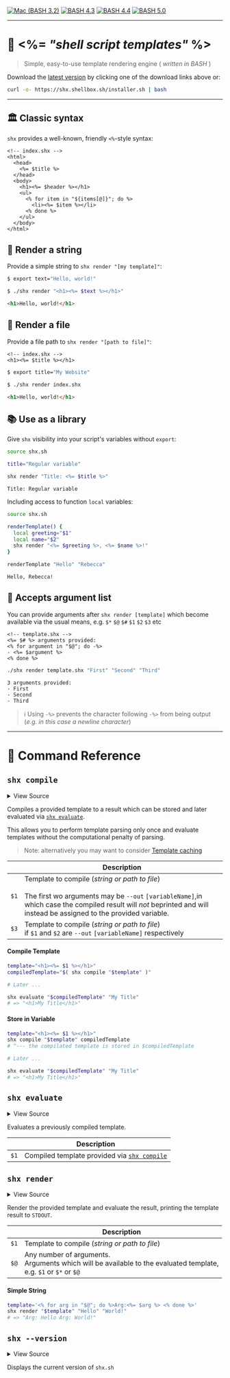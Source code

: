 [![Mac (BASH 3.2)](<https://github.com/shellbox-sh/shx/workflows/Mac%20(BASH%203.2)/badge.svg>)](https://github.com/shellbox-sh/shx/actions?query=workflow%3A%22Mac+%28BASH+3.2%29%22) [![BASH 4.3](https://github.com/shellbox-sh/shx/workflows/BASH%204.3/badge.svg)](https://github.com/shellbox-sh/shx/actions?query=workflow%3A%22BASH+4.3%22) [![BASH 4.4](https://github.com/shellbox-sh/shx/workflows/BASH%204.4/badge.svg)](https://github.com/shellbox-sh/shx/actions?query=workflow%3A%22BASH+4.4%22) [![BASH 5.0](https://github.com/shellbox-sh/shx/workflows/BASH%205.0/badge.svg)](https://github.com/shellbox-sh/shx/actions?query=workflow%3A%22BASH+5.0%22)

---
# 📜 <%= _"shell script templates"_ %>

> Simple, easy-to-use template rendering engine ( _written in BASH_ )

Download the [latest version](https://github.com/shellbox-sh/shx/archive/v1.0.0.tar.gz) by clicking one of the download links above or:

```sh
curl -o- https://shx.shellbox.sh/installer.sh | bash
```

---

## 🏛️ Classic syntax

`shx` provides a well-known, friendly `<%`-style syntax:

```erb
<!-- index.shx -->
<html>
  <head>
    <%= $title %>
  </head>
  <body>
    <h1><%= $header %></h1>
    <ul>
      <% for item in "${items[@]}"; do %>
        <li><%= $item %></li>
      <% done %>
    </ul>
  </body>
</html>
```

## 💬 Render a string

Provide a simple string to `shx render "[my template]"`:

```sh
$ export text="Hello, world!"

$ ./shx render "<h1><%= $text %></h1>"
```

```html
<h1>Hello, world!</h1>
```

## 💾 Render a file

Provide a file path to `shx render "[path to file]"`:

```erb
<!-- index.shx -->
<h1><%= $title %></h1>
```

```sh
$ export title="My Website"

$ ./shx render index.shx
```

```html
<h1>Hello, world!</h1>
```

## 📚 Use as a library

Give `shx` visibility into your script's variables without `export`:

```sh
source shx.sh

title="Regular variable"

shx render "Title: <%= $title %>"
```

```
Title: Regular variable
```

Including access to function `local` variables:

```sh
source shx.sh

renderTemplate() {
  local greeting="$1"
  local name="$2"
  shx render "<%= $greeting %>, <%= $name %>!"
}

renderTemplate "Hello" "Rebecca"
```

```
Hello, Rebecca!
```

## 📎 Accepts argument list

You can provide arguments after `shx render [template]` which become available via the usual means, e.g. `$*` `$@` `$#` `$1` `$2` `$3` etc

```erb
<!-- template.shx -->
<%= $# %> arguments provided:
<% for argument in "$@"; do -%>
- <%= $argument %>
<% done %>
```

```sh
./shx render template.shx "First" "Second" "Third"
```

```
3 arguments provided:
- First
- Second
- Third
```

> ℹ️ Using `-%>` prevents the character following `-%>` from being output (_e.g. in this case a newline character_)

---


# 📓 Command Reference




## `shx compile`



<details>
  <summary>View Source</summary>


```sh

local __shx__outVariableName=''
[ "$1" = "--out" ] && { shift; __shx__outVariableName="$1"; shift; }

# Undocumented option, get the code for the template without evaluating it: --code
local __shx__providedTemplate="$1"; shift

[ -f "$__shx__providedTemplate" ] && __shx__providedTemplate="$(<"$__shx__providedTemplate")"

# Like most similar implementations across programming languages,
# the template render process builds up a script with lots of printf
# statements alongside the <% shell source %> code to run and
# then the result is created by evaluating the script.
#
# This is _not_ a side-effect-free/safe templating engine a la Liquid and friends
#
local __shx__outputScriptToEval=''
local __shx__stringBuilder=''
local __shx__stringBuilderComplete=false
local __shx__valueBlock=''
local __shx__valueBlockOpen=false
local __shx__codeBlockDefinition=''
local __shx__codeBlockDefinitionOpen=false
local __shx__heredocCount=0
local __shx__newLine=$'\n'

# We legit loop thru all the characters.
local __shx__cursor=0
while [ "$__shx__cursor" -lt "${#__shx__providedTemplate}" ]
do
  if [ "${__shx__providedTemplate:$__shx__cursor:3}" = "<%=" ]
  then
    [ "$__shx__codeBlockDefinitionOpen" = true ] && { echo "shx [RenderError] <%= was started but there is a <% block already open with content: '$__shx__codeBlockDefinition'" >&2; return 1; }
    [ "$__shx__valueBlockOpen" = true ] && { echo "shx [RenderError] <%= was started but there is another <%= already open with content: '$__shx__valueBlock'" >&2; return 1; }
    __shx__valueBlockOpen=true
    __shx__stringBuilderComplete=true
    : "$(( __shx__cursor += 2 ))"
  elif [ "${__shx__providedTemplate:$__shx__cursor:2}" = "<%" ]
  then
    [ "$__shx__codeBlockDefinitionOpen" = true ] && { echo "shx [RenderError] %> block was closed but there is another <% currently open with content: '$__shx__codeBlockDefinition'" >&2; return 1; }
    [ "$__shx__valueBlockOpen" = true ] && { echo "shx [RenderError] %> block was closed but there is a <%= currently open with content: '$__shx__valueBlock'" >&2; return 1; }
    __shx__codeBlockDefinitionOpen=true
    __shx__stringBuilderComplete=true
    : "$(( __shx__cursor++ ))"
  elif [ "${__shx__providedTemplate:$__shx__cursor:3}" = "-%>" ]
  then
    if [ "$__shx__valueBlockOpen" = true ]
    then
      __shx__valueBlockOpen=false
      __shx__valueBlock="${__shx__valueBlock# }"
      __shx__outputScriptToEval+="${__shx__newLine}printf '%s' \"${__shx__valueBlock% }\"${__shx__newLine}"
      __shx__valueBlock=''
    elif [ "$__shx__codeBlockDefinitionOpen" = true ]
    then
      __shx__codeBlockDefinitionOpen=false
      __shx__codeBlockDefinition="${__shx__codeBlockDefinition# }"
      __shx__outputScriptToEval+="${__shx__newLine}${__shx__codeBlockDefinition% }${__shx__newLine}"
      __shx__codeBlockDefinition=''
    else
      echo "shx [RenderError] unexpected %> encountered, no <% or <%= blocks are currently open" >&2
      return 1
    fi
    : "$(( __shx__cursor += 3 ))"
  elif [ "${__shx__providedTemplate:$__shx__cursor:2}" = "%>" ]
  then
    if [ "$__shx__valueBlockOpen" = true ]
    then
      __shx__valueBlockOpen=false
      __shx__valueBlock="${__shx__valueBlock# }"
      __shx__outputScriptToEval+="${__shx__newLine}printf '%s' \"${__shx__valueBlock% }\"${__shx__newLine}"
      __shx__valueBlock=''
    elif [ "$__shx__codeBlockDefinitionOpen" = true ]
    then
      __shx__codeBlockDefinitionOpen=false
      __shx__codeBlockDefinition="${__shx__codeBlockDefinition# }"
      __shx__outputScriptToEval+="${__shx__newLine}${__shx__codeBlockDefinition% }${__shx__newLine}"
      __shx__codeBlockDefinition=''
    else
      echo "shx [RenderError] unexpected %> encountered, no <% or <%= blocks are currently open" >&2
      return 1
    fi
    : "$(( __shx__cursor++ ))"
  elif [ "$__shx__valueBlockOpen" = true ]
  then
    __shx__valueBlock+="${__shx__providedTemplate:$__shx__cursor:1}"
  elif [ "$__shx__codeBlockDefinitionOpen" = true ]
  then
    __shx__codeBlockDefinition+="${__shx__providedTemplate:$__shx__cursor:1}"
  else 
    __shx__stringBuilder+="${__shx__providedTemplate:$__shx__cursor:1}"
  fi

  if [ "$__shx__stringBuilderComplete" = true ]
  then
    __shx__stringBuilderComplete=false
    if [ -n "$__shx__stringBuilder" ]
    then
      : "$(( __shx__heredocCount++ ))"
      __shx__outputScriptToEval+="${__shx__newLine}IFS= read -r -d '' __SHX_HEREDOC_$__shx__heredocCount << 'SHX_PRINT_BLOCK'${__shx__newLine}"
      __shx__outputScriptToEval+="$__shx__stringBuilder"
      __shx__outputScriptToEval+="${__shx__newLine}SHX_PRINT_BLOCK"
      __shx__outputScriptToEval+="${__shx__newLine}printf '%s' \"\${__SHX_HEREDOC_$__shx__heredocCount%$'\\n'}\""
      __shx__outputScriptToEval+="${__shx__newLine}unset __SHX_HEREDOC_$__shx__heredocCount"
      __shx__stringBuilder=''
    fi
  fi

  : "$(( __shx__cursor++ ))"
done

if [ -n "$__shx__stringBuilder" ]
then
    __shx__outputScriptToEval+="${__shx__newLine}IFS= read -r -d '' __SHX_HEREDOC_$__shx__heredocCount << 'SHX_PRINT_BLOCK'${__shx__newLine}"
  __shx__outputScriptToEval+="$__shx__stringBuilder"
  __shx__outputScriptToEval+="${__shx__newLine}SHX_PRINT_BLOCK"
  __shx__outputScriptToEval+="${__shx__newLine}printf '%s' \"\${__SHX_HEREDOC_$__shx__heredocCount%$'\\\n'}\""
  __shx__outputScriptToEval+="${__shx__newLine}unset __SHX_HEREDOC_$__shx__heredocCount"
  __shx__stringBuilder=''
fi

[ "$__shx__codeBlockDefinitionOpen" = true ] && { echo "shx [RenderError] <% block was not closed: '$__shx__codeBlockDefinition'" >&2; return 1; }
[ "$__shx__valueBlockOpen" = true ] && { echo "shx [RenderError] <%= was not closed: '$__shx__valueBlock'" >&2; return 1; }

# local __shx__COMPILED_TEMPLATE="$( printf '%s' "$__shx__outputScriptToEval" )"
local __shx__COMPILED_TEMPLATE="$__shx__outputScriptToEval"

if [ "$__shx__printCodeOnly" = true ]
then
  echo "$__shx__COMPILED_TEMPLATE"
  return 0
fi

unset __shx__cursor
unset __shx__outputScriptToEval
unset __shx__stringBuilder
unset __shx__stringBuilderComplete
unset __shx__valueBlock
unset __shx__valueBlockOpen
unset __shx__codeBlockDefinition
unset __shx__codeBlockDefinitionOpen
unset __shx__heredocCount
unset __shx__printCodeOnly
unset __shx__newLine

if [ -n "$__shx__outVariableName" ]
then
  printf -v "$__shx__outVariableName" '%s' "$__shx__COMPILED_TEMPLATE"
else
  printf '%s' "$__shx__COMPILED_TEMPLATE"
fi
```


</details>




Compiles a provided template to a result which can be stored and
later evaluated via [`shx evaluate`](#shx-evaluate).

This allows you to perform template parsing only once and
evaluate templates without the computational penalty of parsing.

> Note: alternatively you may want to consider [Template caching](#template-caching)


| | Description |
|-|-------------|
| `$1` | Template to compile (_string or path to file_)<br><br>The first wo arguments may be `--out` `[variableName]`,in which case the compiled result will _not_ beprinted and will instead be assigned to the provided variable. |
| `$3` | Template to compile (_string or path to file_)<br>if `$1` and `$2` are `--out` `[variableName]` respectively |








#### Compile Template




```sh
template="<h1><%= $1 %></h1>"
compiledTemplate="$( shx compile "$template" )"

# Later ...

shx evaluate "$compiledTemplate" "My Title"
# => "<h1>My Title</h1>"
```






#### Store in Variable




```sh
template="<h1><%= $1 %></h1>"
shx compile "$template" compiledTemplate
# ^--- the compilated template is stored in $compiledTemplate

# Later ...

shx evaluate "$compiledTemplate" "My Title"
# => "<h1>My Title</h1>"
```








## `shx evaluate`



<details>
  <summary>View Source</summary>


```sh

local __shx__COMPILED_TEMPLATE="$1"; shift
eval "$__shx__COMPILED_TEMPLATE"
```


</details>




Evaluates a previously compiled template.


| | Description |
|-|-------------|
| `$1` | Compiled template provided via [`shx compile`](#shx-compile) |








## `shx render`



<details>
  <summary>View Source</summary>


```sh

# Undocumented option, get the code for the template without evaluating it: --code
local __shx__printCodeOnly=false
[ "$1" = "--code" ] && { __shx__printCodeOnly=true; shift; }

# Shift so that templates can properly read in provided "$1" "$@" etc to the `render` function
local __shx__originalTemplateArgument="$1"; shift
local __shx__providedTemplate="$__shx__originalTemplateArgument"

#
# Begin Cache Lookup
#
if [ -f "$__shx__providedTemplate" ] && [ "$SHX_CACHE" = true ]
then
  local __shx__cacheEncodedItem_indexOfCompiledTemplate=''

  # Build up the new cache lookup field (may have MTIME file changes)
  declare -a __shx__cacheLookupIndex=()

  # Loop Thru Every Item in the Cache, including it's Filename, Mtime,
  # and index to compiled template in the cache
  local __shx__cacheEncodedItem=''
  while IFS="" read -r __shx__cacheEncodedItem
  do
    local __shx__cacheUpdatedEncodedItem=''
    local __shx__cacheEncodedItem_filename="${__shx__cacheEncodedItem##*|}"

    # Found the item
    if [ "$__shx__cacheEncodedItem_filename" = "$__shx__providedTemplate" ]
    then
      # Get and check the mtime
      local __shx__currentTemplateFileMtime="$( date +"%s" -r "$__shx__providedTemplate" )"

      # MTIME
      local __shx__cacheEncodedItem_mtime="${__shx__cacheEncodedItem#*>}"
      __shx__cacheEncodedItem_mtime="${__shx__cacheEncodedItem_mtime%%|*}"

      # Index
      __shx__cacheEncodedItem_indexOfCompiledTemplate="${__shx__cacheEncodedItem%%*<}"
      __shx__cacheEncodedItem_indexOfCompiledTemplate="${__shx__cacheEncodedItem_indexOfCompiledTemplate%>*}"

      if [ "$__shx__currentTemplateFileMtime" = "$__shx__cacheEncodedItem_mtime" ]
      then
        # Equal! Just eval the previously compiled template
        eval "${_SHX_TEMPLATE_FILE_CACHE[$__shx__cacheEncodedItem_indexOfCompiledTemplate]}" && return $?
      else
        # Present but not equal, note to update it via its index
        # Update the item with the new MTIME
        local __shx__cacheUpdatedEncodedItem="$__shx__cacheEncodedItem_indexOfCompiledTemplate>$__shx__currentTemplateFileMtime|$__shx__cacheEncodedItem_filename"
      fi
    fi

    if [ -n "$__shx__cacheUpdatedEncodedItem" ]
    then
      __shx__cacheLookupIndex+=("$__shx__cacheUpdatedEncodedItem\n")
    else
      __shx__cacheLookupIndex+=("$__shx__cacheEncodedItem\n")
    fi
  done < <( printf "${_SHX_TEMPLATE_FILE_CACHE[0]}" )

  # Update the cache index
  _SHX_TEMPLATE_FILE_CACHE[0]="${__shx__cacheLookupIndex[*]}"

  # If no template was found and eval'd and returned from the cache, grab a new one from the filesystem
  __shx__providedTemplate="$(<"$__shx__providedTemplate")"
fi
#
# End Cache Lookup
#

# Like most similar implementations across programming languages,
# the template render process builds up a script with lots of printf
# statements alongside the <% shell source %> code to run and
# then the result is created by evaluating the script.
#
# This is _not_ a side-effect-free/safe templating engine a la Liquid and friends
#
local __shx__outputScriptToEval=''
local __shx__stringBuilder=''
local __shx__stringBuilderComplete=false
local __shx__valueBlock=''
local __shx__valueBlockOpen=false
local __shx__codeBlockDefinition=''
local __shx__codeBlockDefinitionOpen=false
local __shx__heredocCount=0
local __shx__newLine=$'\n'

# We legit loop thru all the characters.
local __shx__cursor=0
while [ "$__shx__cursor" -lt "${#__shx__providedTemplate}" ]
do
  if [ "${__shx__providedTemplate:$__shx__cursor:3}" = "<%=" ]
  then
    [ "$__shx__codeBlockDefinitionOpen" = true ] && { echo "shx [RenderError] <%= was started but there is a <% block already open with content: '$__shx__codeBlockDefinition'" >&2; return 1; }
    [ "$__shx__valueBlockOpen" = true ] && { echo "shx [RenderError] <%= was started but there is another <%= already open with content: '$__shx__valueBlock'" >&2; return 1; }
    __shx__valueBlockOpen=true
    __shx__stringBuilderComplete=true
    : "$(( __shx__cursor += 2 ))"
  elif [ "${__shx__providedTemplate:$__shx__cursor:2}" = "<%" ]
  then
    [ "$__shx__codeBlockDefinitionOpen" = true ] && { echo "shx [RenderError] %> block was closed but there is another <% currently open with content: '$__shx__codeBlockDefinition'" >&2; return 1; }
    [ "$__shx__valueBlockOpen" = true ] && { echo "shx [RenderError] %> block was closed but there is a <%= currently open with content: '$__shx__valueBlock'" >&2; return 1; }
    __shx__codeBlockDefinitionOpen=true
    __shx__stringBuilderComplete=true
    : "$(( __shx__cursor++ ))"
  elif [ "${__shx__providedTemplate:$__shx__cursor:3}" = "-%>" ]
  then
    if [ "$__shx__valueBlockOpen" = true ]
    then
      __shx__valueBlockOpen=false
      __shx__valueBlock="${__shx__valueBlock# }"
      __shx__outputScriptToEval+="${__shx__newLine}printf '%s' \"${__shx__valueBlock% }\"${__shx__newLine}"
      __shx__valueBlock=''
    elif [ "$__shx__codeBlockDefinitionOpen" = true ]
    then
      __shx__codeBlockDefinitionOpen=false
      __shx__codeBlockDefinition="${__shx__codeBlockDefinition# }"
      __shx__outputScriptToEval+="${__shx__newLine}${__shx__codeBlockDefinition% }${__shx__newLine}"
      __shx__codeBlockDefinition=''
    else
      echo "shx [RenderError] unexpected %> encountered, no <% or <%= blocks are currently open" >&2
      return 1
    fi
    : "$(( __shx__cursor += 3 ))"
  elif [ "${__shx__providedTemplate:$__shx__cursor:2}" = "%>" ]
  then
    if [ "$__shx__valueBlockOpen" = true ]
    then
      __shx__valueBlockOpen=false
      __shx__valueBlock="${__shx__valueBlock# }"
      __shx__outputScriptToEval+="${__shx__newLine}printf '%s' \"${__shx__valueBlock% }\"${__shx__newLine}"
      __shx__valueBlock=''
    elif [ "$__shx__codeBlockDefinitionOpen" = true ]
    then
      __shx__codeBlockDefinitionOpen=false
      __shx__codeBlockDefinition="${__shx__codeBlockDefinition# }"
      __shx__outputScriptToEval+="${__shx__newLine}${__shx__codeBlockDefinition% }${__shx__newLine}"
      __shx__codeBlockDefinition=''
    else
      echo "shx [RenderError] unexpected %> encountered, no <% or <%= blocks are currently open" >&2
      return 1
    fi
    : "$(( __shx__cursor++ ))"
  elif [ "$__shx__valueBlockOpen" = true ]
  then
    __shx__valueBlock+="${__shx__providedTemplate:$__shx__cursor:1}"
  elif [ "$__shx__codeBlockDefinitionOpen" = true ]
  then
    __shx__codeBlockDefinition+="${__shx__providedTemplate:$__shx__cursor:1}"
  else 
    __shx__stringBuilder+="${__shx__providedTemplate:$__shx__cursor:1}"
  fi

  if [ "$__shx__stringBuilderComplete" = true ]
  then
    __shx__stringBuilderComplete=false
    if [ -n "$__shx__stringBuilder" ]
    then
      : "$(( __shx__heredocCount++ ))"
      __shx__outputScriptToEval+="${__shx__newLine}IFS= read -r -d '' __SHX_HEREDOC_$__shx__heredocCount << 'SHX_PRINT_BLOCK'${__shx__newLine}"
      __shx__outputScriptToEval+="$__shx__stringBuilder"
      __shx__outputScriptToEval+="${__shx__newLine}SHX_PRINT_BLOCK"
      __shx__outputScriptToEval+="${__shx__newLine}printf '%s' \"\${__SHX_HEREDOC_$__shx__heredocCount%$'\\n'}\""
      __shx__outputScriptToEval+="${__shx__newLine}unset __SHX_HEREDOC_$__shx__heredocCount"
      __shx__stringBuilder=''
    fi
  fi

  : "$(( __shx__cursor++ ))"
done

if [ -n "$__shx__stringBuilder" ]
then
    __shx__outputScriptToEval+="${__shx__newLine}IFS= read -r -d '' __SHX_HEREDOC_$__shx__heredocCount << 'SHX_PRINT_BLOCK'${__shx__newLine}"
  __shx__outputScriptToEval+="$__shx__stringBuilder"
  __shx__outputScriptToEval+="${__shx__newLine}SHX_PRINT_BLOCK"
  __shx__outputScriptToEval+="${__shx__newLine}printf '%s' \"\${__SHX_HEREDOC_$__shx__heredocCount%$'\\\n'}\""
  __shx__outputScriptToEval+="${__shx__newLine}unset __SHX_HEREDOC_$__shx__heredocCount"
  __shx__stringBuilder=''
fi

[ "$__shx__codeBlockDefinitionOpen" = true ] && { echo "shx [RenderError] <% block was not closed: '$__shx__codeBlockDefinition'" >&2; return 1; }
[ "$__shx__valueBlockOpen" = true ] && { echo "shx [RenderError] <%= was not closed: '$__shx__valueBlock'" >&2; return 1; }

# local __shx__COMPILED_TEMPLATE="$( printf '%s' "$__shx__outputScriptToEval" )"
local __shx__COMPILED_TEMPLATE="$__shx__outputScriptToEval"

if [ "$__shx__printCodeOnly" = true ]
then
  echo "$__shx__COMPILED_TEMPLATE"
  return 0
fi

if [ -f "$__shx__originalTemplateArgument" ] && [ "$SHX_CACHE" = true ]
then
  if [ -n "$__shx__cacheEncodedItem_indexOfCompiledTemplate" ] # Existing item in the cache to update
  then
    _SHX_TEMPLATE_FILE_CACHE[$__shx__cacheEncodedItem_indexOfCompiledTemplate]="$__shx__COMPILED_TEMPLATE"
  else
    # Add a new item
    local __shx__actualMtime="$( date +"%s" -r "$__shx__originalTemplateArgument" )"
    local __shx__itemIndexLine="${#_SHX_TEMPLATE_FILE_CACHE[@]}>$__shx__actualMtime|$__shx__originalTemplateArgument"
    _SHX_TEMPLATE_FILE_CACHE[0]+="$__shx__itemIndexLine\n"
    _SHX_TEMPLATE_FILE_CACHE+=("$__shx__COMPILED_TEMPLATE")
  fi
fi

unset __shx__cursor
unset __shx__outputScriptToEval
unset __shx__stringBuilder
unset __shx__stringBuilderComplete
unset __shx__valueBlock
unset __shx__valueBlockOpen
unset __shx__codeBlockDefinition
unset __shx__codeBlockDefinitionOpen
unset __shx__heredocCount
unset __shx__printCodeOnly
unset __shx__newLine
unset __shx__originalTemplateArgument
unset __shx__providedTemplate
unset __shx__cacheEncodedItem_indexOfCompiledTemplate
unset __shx__cacheLookupIndex
unset __shx__cacheEncodedItem
unset __shx__cacheUpdatedEncodedItem
unset __shx__cacheEncodedItem_filename
unset __shx__currentTemplateFileMtime
unset __shx__cacheEncodedItem_mtime
unset __shx__cacheUpdatedEncodedItem

eval "$__shx__COMPILED_TEMPLATE"
```


</details>




Render the provided template and evaluate the result, printing the template result to `STDOUT`.


| | Description |
|-|-------------|
| `$1` | Template to compile (_string or path to file_) |
| `$@` | Any number of arguments.<br>Arguments which will be available to the evaluated template,<br>e.g. `$1` or `$*` or `$@` |








#### Simple String




```sh
template='<% for arg in "$@"; do %>Arg:<%= $arg %> <% done %>'
shx render "$template" "Hello" "World!"
# => "Arg: Hello Arg: World!"
```








## `shx --version`



<details>
  <summary>View Source</summary>


```sh

echo "shx version $SHX_VERSION"
```


</details>



Displays the current version of `shx.sh`










